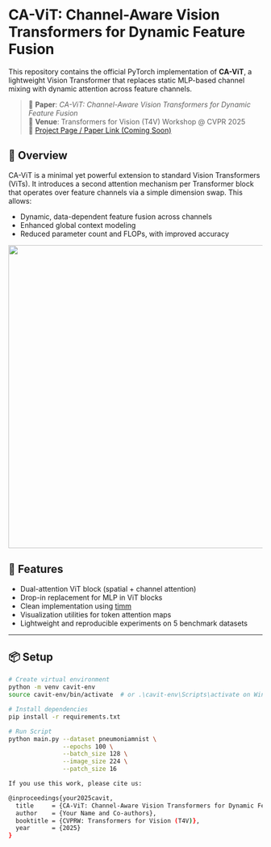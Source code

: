 # CA-ViT: Channel-Aware Vision Transformers for Dynamic Feature Fusion

This repository contains the official PyTorch implementation of **CA-ViT**, a lightweight Vision Transformer that replaces static MLP-based channel mixing with dynamic attention across feature channels.

> 📄 **Paper**: _CA-ViT: Channel-Aware Vision Transformers for Dynamic Feature Fusion_  
> 📍 **Venue**: Transformers for Vision (T4V) Workshop @ CVPR 2025  
> 🔗 [Project Page / Paper Link (Coming Soon)]()

## 🧠 Overview

CA-ViT is a minimal yet powerful extension to standard Vision Transformers (ViTs). It introduces a second attention mechanism per Transformer block that operates over feature channels via a simple dimension swap. This allows:

- Dynamic, data-dependent feature fusion across channels  
- Enhanced global context modeling  
- Reduced parameter count and FLOPs, with improved accuracy  

<p align="center">
  <img src="figures/arch_diagram.png" width="600"/>
</p>

## 🚀 Features

- Dual-attention ViT block (spatial + channel attention)
- Drop-in replacement for MLP in ViT blocks
- Clean implementation using [timm](https://github.com/huggingface/pytorch-image-models)
- Visualization utilities for token attention maps
- Lightweight and reproducible experiments on 5 benchmark datasets

---

## 📦 Setup

```bash
# Create virtual environment
python -m venv cavit-env
source cavit-env/bin/activate  # or .\cavit-env\Scripts\activate on Windows

# Install dependencies
pip install -r requirements.txt

# Run Script
python main.py --dataset pneumoniamnist \
               --epochs 100 \
               --batch_size 128 \
               --image_size 224 \
               --patch_size 16

If you use this work, please cite us:

@inproceedings{your2025cavit,
  title     = {CA-ViT: Channel-Aware Vision Transformers for Dynamic Feature Fusion},
  author    = {Your Name and Co-authors},
  booktitle = {CVPRW: Transformers for Vision (T4V)},
  year      = {2025}
}
